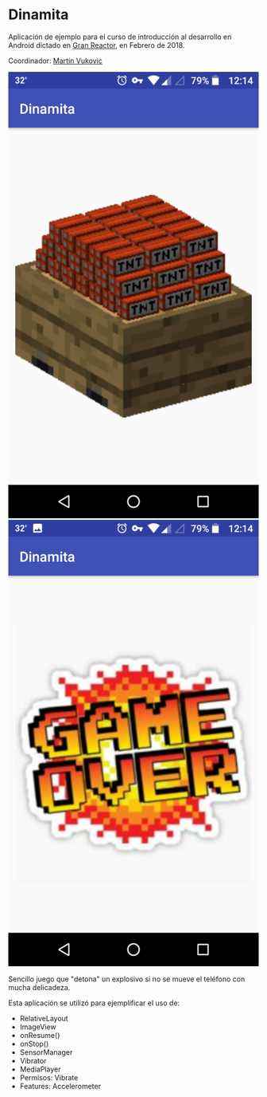 # Dinamita
Aplicación de ejemplo para el curso de introducción al desarrollo en Android dictado en [Gran Reactor](https://granreactor.comg), en Febrero de 2018.

Coordinador: [Martín Vukovic](https://martin.tttdevs.com)

![](Capturas/Dinamita1.png) ![](Capturas/Dinamita2.png)

Sencillo juego que "detona" un explosivo si no se mueve el teléfono con mucha delicadeza. 

Esta aplicación se utilizó para ejemplificar el uso de:

- RelativeLayout
- ImageView
- onResume()
- onStop()
- SensorManager
- Vibrator
- MediaPlayer
- Permisos: Vibrate
- Features: Accelerometer
